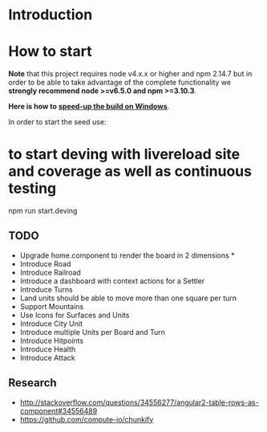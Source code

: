 # Introduction

# How to start

**Note** that this project requires node v4.x.x or higher and npm 2.14.7 but in order to be able to take advantage of the complete functionality we **strongly recommend node >=v6.5.0 and npm >=3.10.3**.

**Here is how to [speed-up the build on Windows](https://github.com/mgechev/angular-seed/wiki/Speed-up-the-build-on-Windows)**.

In order to start the seed use:

# to start deving with livereload site and coverage as well as continuous testing
npm run start.deving

## TODO
 - Upgrade home.component to render the board in 2 dimensions *
 - Introduce Road
 - Introduce Railroad
 - Introduce a dashboard with context actions for a Settler
 - Introduce Turns
 - Land units should be able to move more than one square per turn
 - Support Mountains
 - Use Icons for Surfaces and Units
 - Introduce City Unit
 - Introduce multiple Units per Board and Turn
 - Introduce Hitpoints
 - Introduce Health
 - Introduce Attack


## Research
 - http://stackoverflow.com/questions/34556277/angular2-table-rows-as-component#34556489
 - https://github.com/compute-io/chunkify